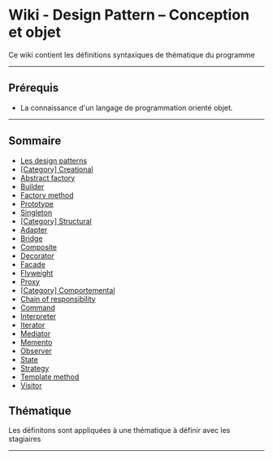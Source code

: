 # Wiki - Design Pattern – Conception et objet

Ce wiki contient les définitions syntaxiques de thématique du programme
___

## Prérequis

* La connaissance d'un langage de programmation orienté objet.

___

## Sommaire

* [Les design patterns](https://github.com/seeren-training/Design-Pattern/wiki/01)
* [[Category] Creational](https://github.com/seeren-training/Design-Pattern/wiki/02)
* [Abstract factory](https://github.com/seeren-training/Agile/wiki/03)
* [Builder](https://github.com/seeren-training/Agile/wiki/04)
* [Factory method](https://github.com/seeren-training/Agile/wiki/05)
* [Prototype](https://github.com/seeren-training/Agile/wiki/06)
* [Singleton](https://github.com/seeren-training/Agile/wiki/07)
* [[Category] Structural](https://github.com/seeren-training/Design-Pattern/wiki/08)
* [Adapter](https://github.com/seeren-training/Agile/wiki/09)
* [Bridge](https://github.com/seeren-training/Agile/wiki/10)
* [Composite](https://github.com/seeren-training/Agile/wiki/11)
* [Decorator](https://github.com/seeren-training/Agile/wiki/12)
* [Facade](https://github.com/seeren-training/Agile/wiki/13)
* [Flyweight](https://github.com/seeren-training/Agile/wiki/14)
* [Proxy](https://github.com/seeren-training/Agile/wiki/15)
* [[Category] Comportemental](https://github.com/seeren-training/Design-Pattern/wiki/16)
* [Chain of responsibility](https://github.com/seeren-training/Agile/wiki/17)
* [Command](https://github.com/seeren-training/Agile/wiki/18)
* [Interpreter](https://github.com/seeren-training/Agile/wiki/19)
* [Iterator](https://github.com/seeren-training/Agile/wiki/20)
* [Mediator](https://github.com/seeren-training/Agile/wiki/21)
* [Memento](https://github.com/seeren-training/Agile/wiki/22)
* [Observer](https://github.com/seeren-training/Agile/wiki/23)
* [State](https://github.com/seeren-training/Agile/wiki/24)
* [Strategy](https://github.com/seeren-training/Agile/wiki/25)
* [Template method](https://github.com/seeren-training/Agile/wiki/26)
* [Visitor](https://github.com/seeren-training/Agile/wiki/27)

## Thématique

Les définitons sont appliquées à une thématique à définir avec les stagiaires

___
